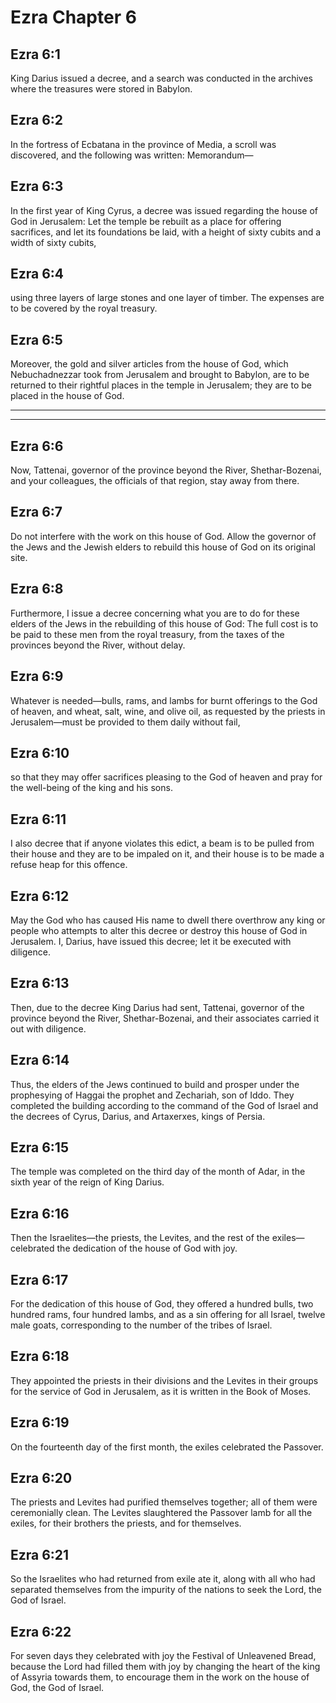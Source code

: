 # Ezra Chapter 6

## Ezra 6:1

King Darius issued a decree, and a search was conducted in the archives where the treasures were stored in Babylon.

## Ezra 6:2

In the fortress of Ecbatana in the province of Media, a scroll was discovered, and the following was written: Memorandum—

## Ezra 6:3

In the first year of King Cyrus, a decree was issued regarding the house of God in Jerusalem: Let the temple be rebuilt as a place for offering sacrifices, and let its foundations be laid, with a height of sixty cubits and a width of sixty cubits,

## Ezra 6:4

using three layers of large stones and one layer of timber. The expenses are to be covered by the royal treasury.

## Ezra 6:5

Moreover, the gold and silver articles from the house of God, which Nebuchadnezzar took from Jerusalem and brought to Babylon, are to be returned to their rightful places in the temple in Jerusalem; they are to be placed in the house of God.

---

---

## Ezra 6:6

Now, Tattenai, governor of the province beyond the River, Shethar-Bozenai, and your colleagues, the officials of that region, stay away from there.

## Ezra 6:7

Do not interfere with the work on this house of God. Allow the governor of the Jews and the Jewish elders to rebuild this house of God on its original site.

## Ezra 6:8

Furthermore, I issue a decree concerning what you are to do for these elders of the Jews in the rebuilding of this house of God: The full cost is to be paid to these men from the royal treasury, from the taxes of the provinces beyond the River, without delay.

## Ezra 6:9

Whatever is needed—bulls, rams, and lambs for burnt offerings to the God of heaven, and wheat, salt, wine, and olive oil, as requested by the priests in Jerusalem—must be provided to them daily without fail,

## Ezra 6:10

so that they may offer sacrifices pleasing to the God of heaven and pray for the well-being of the king and his sons.

## Ezra 6:11

I also decree that if anyone violates this edict, a beam is to be pulled from their house and they are to be impaled on it, and their house is to be made a refuse heap for this offence.

## Ezra 6:12

May the God who has caused His name to dwell there overthrow any king or people who attempts to alter this decree or destroy this house of God in Jerusalem. I, Darius, have issued this decree; let it be executed with diligence.

## Ezra 6:13

Then, due to the decree King Darius had sent, Tattenai, governor of the province beyond the River, Shethar-Bozenai, and their associates carried it out with diligence.

## Ezra 6:14

Thus, the elders of the Jews continued to build and prosper under the prophesying of Haggai the prophet and Zechariah, son of Iddo. They completed the building according to the command of the God of Israel and the decrees of Cyrus, Darius, and Artaxerxes, kings of Persia.

## Ezra 6:15

The temple was completed on the third day of the month of Adar, in the sixth year of the reign of King Darius.

## Ezra 6:16

Then the Israelites—the priests, the Levites, and the rest of the exiles—celebrated the dedication of the house of God with joy.

## Ezra 6:17

For the dedication of this house of God, they offered a hundred bulls, two hundred rams, four hundred lambs, and as a sin offering for all Israel, twelve male goats, corresponding to the number of the tribes of Israel.

## Ezra 6:18

They appointed the priests in their divisions and the Levites in their groups for the service of God in Jerusalem, as it is written in the Book of Moses.

## Ezra 6:19

On the fourteenth day of the first month, the exiles celebrated the Passover.

## Ezra 6:20

The priests and Levites had purified themselves together; all of them were ceremonially clean. The Levites slaughtered the Passover lamb for all the exiles, for their brothers the priests, and for themselves.

## Ezra 6:21

So the Israelites who had returned from exile ate it, along with all who had separated themselves from the impurity of the nations to seek the Lord, the God of Israel.

## Ezra 6:22

For seven days they celebrated with joy the Festival of Unleavened Bread, because the Lord had filled them with joy by changing the heart of the king of Assyria towards them, to encourage them in the work on the house of God, the God of Israel.
